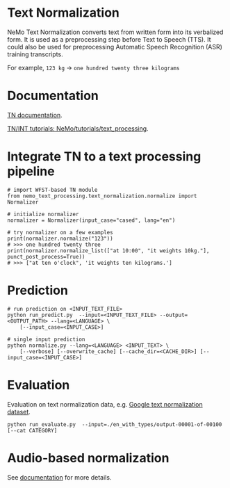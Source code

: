 # Text Normalization

NeMo Text Normalization converts text from written form into its verbalized form. It is used as a preprocessing step before Text to Speech (TTS). It could also be used for preprocessing Automatic Speech Recognition (ASR) training transcripts.

For example, `123 kg` -> `one hundred twenty three kilograms`

# Documentation

[TN documentation](https://docs.nvidia.com/deeplearning/nemo/user-guide/docs/en/stable/nlp/text_normalization/wfst/wfst_text_normalization.html).

[TN/INT tutorials: NeMo/tutorials/text_processing](https://github.com/NVIDIA/NeMo/tree/stable/tutorials/text_processing).

# Integrate TN to a text processing pipeline

```
# import WFST-based TN module
from nemo_text_processing.text_normalization.normalize import Normalizer

# initialize normalizer
normalizer = Normalizer(input_case="cased", lang="en")

# try normalizer on a few examples
print(normalizer.normalize("123"))
# >>> one hundred twenty three
print(normalizer.normalize_list(["at 10:00", "it weights 10kg."], punct_post_process=True))
# >>> ["at ten o'clock", 'it weights ten kilograms.']
```

# Prediction

```
# run prediction on <INPUT_TEXT_FILE>
python run_predict.py  --input=<INPUT_TEXT_FILE> --output=<OUTPUT_PATH> --lang=<LANGUAGE> \
    [--input_case=<INPUT_CASE>]

# single input prediction
python normalize.py --lang=<LANGUAGE> <INPUT_TEXT> \
    [--verbose] [--overwrite_cache] [--cache_dir=<CACHE_DIR>] [--input_case=<INPUT_CASE>]
``` 

# Evaluation

Evaluation on text normalization data, e.g. [Google text normalization dataset](https://www.kaggle.com/richardwilliamsproat/text-normalization-for-english-russian-and-polish).


``` python run_evaluate.py  --input=./en_with_types/output-00001-of-00100 [--cat CATEGORY] ```

# Audio-based normalization

See [documentation](https://docs.nvidia.com/deeplearning/nemo/user-guide/docs/en/stable/nlp/text_normalization/wfst/wfst_text_normalization.html#audio-based-text-normalization) for more details.